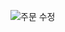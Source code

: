 ![주문 수정](https://user-images.githubusercontent.com/100391405/168555810-92f6a3c3-b26f-4a6c-97d8-8ba3582f077b.png)

